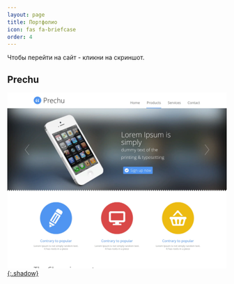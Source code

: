 ```yaml
---
layout: page
title: Портфолио
icon: fas fa-briefcase
order: 4
---
```


Чтобы перейти на сайт - кликни на скриншот.

## Prechu

[![Preview](/uploads/portfolio/prechu.webp){:.shadow}](https://seryibaran.github.io/maket--prechu/)
